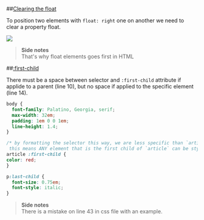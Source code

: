 ##[Clearing the float](https://css-tricks.com/all-about-floats/#article-header-id-2)

To position two elements with `float: right` one on another we need to clear a property float.

![](https://css-tricks.com/wp-content/csstricks-uploads/directionalclearing.png)

>**Side notes**  
>That's why float elements goes first in HTML 

##[:first-child](https://css-tricks.com/almanac/selectors/f/first-child/)

There must be a space between selector and `:first-child` attribute if applide to a parent (line 10), but no space if applied to the specific element (line 14).

```css
body {
  font-family: Palatino, Georgia, serif;
  max-width: 32em;
  padding: 1em 0 0 1em;
  line-height: 1.4;
}

/* by formatting the selector this way, we are less specific than `article p:first-child`
 this means ANY element that is the first child of `article` can be styled */
article :first-child {
color: red;
}

p:last-child {
  font-size: 0.75em;
  font-style: italic;
}
```

>**Side notes**  
>There is a mistake on line 43 in css file with an example.


